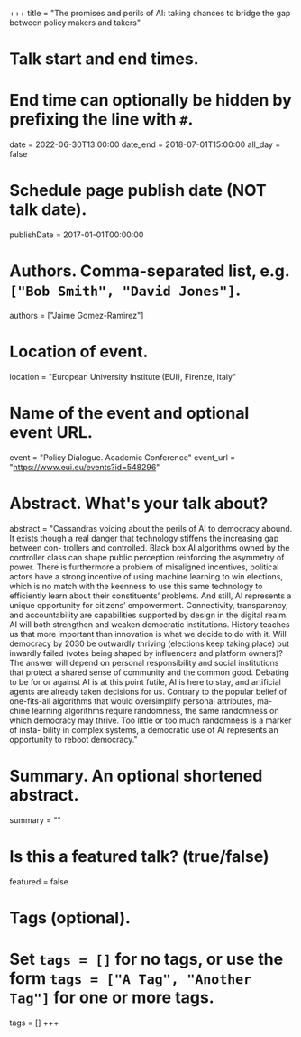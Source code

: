 +++
title = "The promises and perils of AI: taking chances to bridge the gap between policy makers and takers"

# Talk start and end times.
# End time can optionally be hidden by prefixing the line with `#`.
date = 2022-06-30T13:00:00
date_end = 2018-07-01T15:00:00
all_day = false

# Schedule page publish date (NOT talk date).
publishDate = 2017-01-01T00:00:00

# Authors. Comma-separated list, e.g. `["Bob Smith", "David Jones"]`.
authors = ["Jaime Gomez-Ramirez"]

# Location of event.
location = "European University Institute (EUI), Firenze, Italy"

# Name of the event and optional event URL.
event = "Policy Dialogue. Academic Conference"
event_url = "https://www.eui.eu/events?id=548296"

# Abstract. What's your talk about?
abstract = "Cassandras voicing about the perils of AI to democracy abound. It exists though a real danger that technology stiffens the increasing gap between con- trollers and controlled.
Black box AI algorithms owned by the controller class can shape public perception reinforcing the asymmetry of power. There is furthermore a problem of misaligned incentives, political actors have a strong incentive of using machine learning to win elections, which is no match with the keenness to use this same technology to efficiently learn about their constituents’ problems. And still, AI represents a unique opportunity for citizens’ empowerment. Connectivity, transparency, and accountability are capabilities supported by design in the digital realm.
AI will both strengthen and weaken democratic institutions. History teaches us that more important than innovation is what we decide to do with it. Will democracy by 2030 be outwardly thriving (elections keep taking place) but inwardly failed (votes being shaped by influencers and platform owners)? The answer will depend on personal responsibility and social institutions that protect a shared sense of community and the common good.
Debating to be for or against AI is at this point futile, AI is here to stay, and artificial agents are already taken decisions for us. Contrary to the popular belief of one-fits-all algorithms that would oversimplify personal attributes, ma- chine learning algorithms require randomness, the same randomness on which democracy may thrive. Too little or too much randomness is a marker of insta- bility in complex systems, a democratic use of AI represents an opportunity to reboot democracy."
# Summary. An optional shortened abstract.
summary = ""

# Is this a featured talk? (true/false)
featured = false

# Tags (optional).
# Set `tags = []` for no tags, or use the form `tags = ["A Tag", "Another Tag"]` for one or more tags.
tags = []
+++
